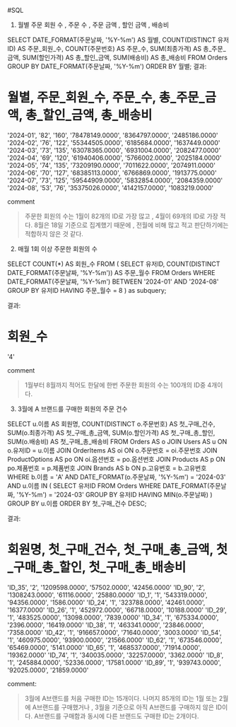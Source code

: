#SQL

1. 월별 주문 회원 수 , 주문 수 , 주문 금액 , 할인 금액 , 배송비

  SELECT 
    DATE_FORMAT(주문날짜, '%Y-%m') AS 월별,
    COUNT(DISTINCT 유저ID) AS 주문_회원_수,
    COUNT(주문번호) AS 주문_수,
    SUM(최종가격) AS 총_주문_금액,
    SUM(할인가격) AS 총_할인_금액,
    SUM(배송비) AS 총_배송비
  FROM 
      Orders
  GROUP BY 
      DATE_FORMAT(주문날짜, '%Y-%m')
  ORDER BY 
      월별;
결과:
# 월별, 주문_회원_수, 주문_수, 총_주문_금액, 총_할인_금액, 총_배송비
'2024-01', '82', '160', '78478149.0000', '8364797.0000', '2485186.0000'
'2024-02', '76', '122', '55344505.0000', '6185684.0000', '1637449.0000'
'2024-03', '73', '135', '63078365.0000', '6931004.0000', '2082477.0000'
'2024-04', '69', '120', '61940406.0000', '5766002.0000', '2025184.0000'
'2024-05', '74', '135', '73209190.0000', '7011622.0000', '2074911.0000'
'2024-06', '70', '127', '68385113.0000', '6766869.0000', '1913775.0000'
'2024-07', '73', '125', '59544909.0000', '5832854.0000', '2084359.0000'
'2024-08', '53', '76', '35375026.0000', '4142157.0000', '1083219.0000'

comment
> 주문한 회원의 수는 1월이 82개의 ID로 가장 많고 , 4월이 69개의 ID로 가장 적다.
> 8월은 18일 기준으로 집계했기 때문에 , 전월에 비해 많고 적고 판단하기에는 적합하지 않은 것 같다.

2. 매월 1회 이상 주문한 회원의 수

SELECT 
    COUNT(*) AS 회원_수
FROM 
    (
        SELECT 
            유저ID,
            COUNT(DISTINCT DATE_FORMAT(주문날짜, '%Y-%m')) AS 주문_월수
        FROM 
            Orders
        WHERE 
            DATE_FORMAT(주문날짜, '%Y-%m') BETWEEN '2024-01' AND '2024-08'
        GROUP BY 
            유저ID
        HAVING 
            주문_월수 = 8
    ) as subquery;

결과:
# 회원_수
'4'

comment
> 1월부터 8월까지 적어도 한달에 한번 주문한 회원의 수는 100개의 ID중 4개이다.


3. 3월에 A 브랜드를 구매한 회원의 주문 건수

SELECT 
    u.이름 AS 회원명, 
    COUNT(DISTINCT o.주문번호) AS 첫_구매_건수,
    SUM(o.최종가격) AS 첫_구매_총_금액,
    SUM(o.할인가격) AS 첫_구매_총_할인,
    SUM(o.배송비) AS 첫_구매_총_배송비
FROM 
    Orders AS o
JOIN 
    Users AS u ON o.유저ID = u.이름
JOIN 
    OrderItems AS oi ON o.주문번호 = oi.주문번호
JOIN 
    ProductOptions AS po ON oi.옵션번호 = po.옵션번호
JOIN 
    Products AS p ON po.제품번호 = p.제품번호
JOIN 
    Brands AS b ON p.고유번호 = b.고유번호
WHERE 
    b.이름 = 'A' 
    AND DATE_FORMAT(o.주문날짜, '%Y-%m') = '2024-03'
    AND u.이름 IN (
        SELECT 유저ID 
        FROM Orders 
        WHERE DATE_FORMAT(주문날짜, '%Y-%m') = '2024-03'
        GROUP BY 유저ID 
        HAVING MIN(o.주문날짜)
    )
GROUP BY 
    u.이름
ORDER BY 
    첫_구매_건수 DESC;

결과:
# 회원명, 첫_구매_건수, 첫_구매_총_금액, 첫_구매_총_할인, 첫_구매_총_배송비
'ID_35', '2', '1209598.0000', '57502.0000', '42456.0000'
'ID_90', '2', '1308243.0000', '61116.0000', '25880.0000'
'ID_1', '1', '543319.0000', '94356.0000', '1586.0000'
'ID_24', '1', '323788.0000', '42461.0000', '16377.0000'
'ID_26', '1', '452972.0000', '66718.0000', '10188.0000'
'ID_29', '1', '483525.0000', '13098.0000', '7839.0000'
'ID_34', '1', '675334.0000', '2396.0000', '16419.0000'
'ID_38', '1', '463341.0000', '23846.0000', '7358.0000'
'ID_42', '1', '916657.0000', '71640.0000', '3003.0000'
'ID_54', '1', '460975.0000', '93900.0000', '21566.0000'
'ID_62', '1', '673546.0000', '65469.0000', '5141.0000'
'ID_65', '1', '468537.0000', '71914.0000', '19362.0000'
'ID_74', '1', '340035.0000', '32257.0000', '3362.0000'
'ID_8', '1', '245884.0000', '52336.0000', '17581.0000'
'ID_89', '1', '939743.0000', '92025.0000', '21859.0000'

comment:
> 3월에 A브랜드를 처음 구매한 ID는 15개이다.
> 나머지 85개의 ID는 1월 또는 2월에 A브랜드를 구매했거나 , 3월을 기준으로 아직 A브랜드를 구매하지 않은 ID이다.
> A브랜드를 구매함과 동시에 다른 브랜드도 구매한 ID는 2개이다.

